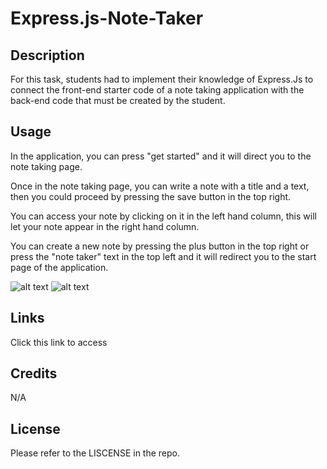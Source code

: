 # Express.js-Note-Taker

## Description

For this task, students had to implement their knowledge of Express.Js to connect the front-end starter code of a note taking application with the back-end code that must be created by the student. 

## Usage

In the application, you can press "get started" and it will direct you to the note taking page. 

Once in the note taking page, you can write a note with a title and a text, then you could proceed by pressing the save button in the top right.

You can access your note by clicking on it in the left hand column, this will let your note appear in the right hand column. 

You can create a new note by pressing the plus button in the top right or press the "note taker" text in the top left and it will redirect you to the start page of the application. 

![alt text]( )
![alt text]( )

## Links

Click this link to access [ ]( )

## Credits

N/A

## License 

Please refer to the LISCENSE in the repo.
